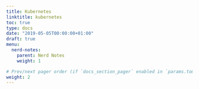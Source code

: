 ```yaml
---
title: Kubernetes
linktitle: kubernetes
toc: true
type: docs
date: "2019-05-05T00:00:00+01:00"
draft: true
menu:
  nerd-notes:
    parent: Nerd Notes
    weight: 1

# Prev/next pager order (if `docs_section_pager` enabled in `params.toml`)
weight: 2
---
```

